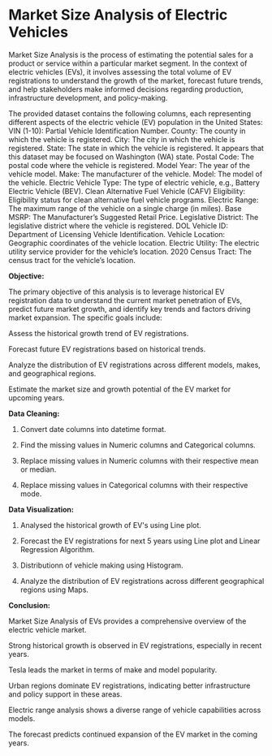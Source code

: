 # Market Size Analysis of Electric Vehicles

Market Size Analysis is the process of estimating the potential sales for a product or service within a particular market segment. In the context of electric vehicles (EVs), it involves assessing the total volume of EV registrations to understand the growth of the market, forecast future trends, and help stakeholders make informed decisions regarding production, infrastructure development, and policy-making.

The provided dataset contains the following columns, each representing different aspects of the electric vehicle (EV) population in the United States:
VIN (1-10): Partial Vehicle Identification Number.
County: The county in which the vehicle is registered.
City: The city in which the vehicle is registered.
State: The state in which the vehicle is registered. It appears that this dataset may be focused on Washington (WA) state.
Postal Code: The postal code where the vehicle is registered.
Model Year: The year of the vehicle model.
Make: The manufacturer of the vehicle.
Model: The model of the vehicle.
Electric Vehicle Type: The type of electric vehicle, e.g., Battery Electric Vehicle (BEV).
Clean Alternative Fuel Vehicle (CAFV) Eligibility: Eligibility status for clean alternative fuel vehicle programs.
Electric Range: The maximum range of the vehicle on a single charge (in miles).
Base MSRP: The Manufacturer’s Suggested Retail Price.
Legislative District: The legislative district where the vehicle is registered.
DOL Vehicle ID: Department of Licensing Vehicle Identification.
Vehicle Location: Geographic coordinates of the vehicle location.
Electric Utility: The electric utility service provider for the vehicle’s location.
2020 Census Tract: The census tract for the vehicle’s location.

**Objective:**

The primary objective of this analysis is to leverage historical EV registration data to understand the current market penetration of EVs, predict future market growth, and identify key trends and factors driving market expansion. The specific goals include:

Assess the historical growth trend of EV registrations.

Forecast future EV registrations based on historical trends.

Analyze the distribution of EV registrations across different models, makes, and geographical regions.

Estimate the market size and growth potential of the EV market for upcoming years.

**Data Cleaning:**

1. Convert date columns into datetime format.

2. Find the missing values in Numeric columns and Categorical columns.

3. Replace missing values in Numeric columns with their respective mean or median.

4. Replace missing values in Categorical columns with their respective mode.

**Data Visualization:**

1. Analysed the historical growth of EV's using Line plot.

2. Forecast the EV registrations for next 5 years using Line plot and Linear Regression Algorithm.

3. Distributionn of vehicle making using Histogram.

4. Analyze the distribution of EV registrations across different geographical regions using Maps.

**Conclusion:**

Market Size Analysis of EVs provides a comprehensive overview of the electric vehicle market.

Strong historical growth is observed in EV registrations, especially in recent years.

Tesla leads the market in terms of make and model popularity.

Urban regions dominate EV registrations, indicating better infrastructure and policy support in these areas.

Electric range analysis shows a diverse range of vehicle capabilities across models.

The forecast predicts continued expansion of the EV market in the coming years.

